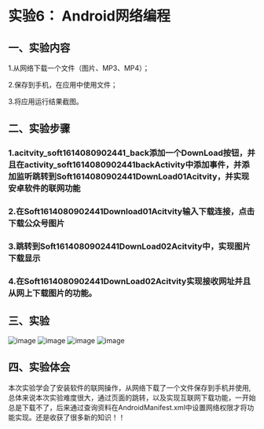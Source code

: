  # 实验6：	Android网络编程

 ## 一、实验内容

1.从网络下载一个文件（图片、MP3、MP4）；

2.保存到手机，在应用中使用文件；

3.将应用运行结果截图。

 ## 二、实验步骤

 ### 1.acitvity_soft1614080902441_back添加一个DownLoad按钮，并且在activity_soft1614080902441backActivity中添加事件，并添加监听跳转到Soft1614080902441DownLoad01Acitvity，并实现安卓软件的联网功能
### 2.在Soft1614080902441Download01Acitvity输入下载连接，点击下载公众号图片
### 3.跳转到Soft1614080902441DownLoad02Acitvity中，实现图片下载显示
### 4.在Soft1614080902441DownLoad02Acitvity实现接收网址并且从网上下载图片的功能。


## 三、实验
![image](https://github.com/xieguocheng/android-labs-2018/blob/master/soft1614080902441/9.png)
![image](https://github.com/xieguocheng/android-labs-2018/blob/master/soft1614080902441/10.png)
![image](https://github.com/xieguocheng/android-labs-2018/blob/master/soft1614080902441/12.png)
![image](https://github.com/xieguocheng/android-labs-2018/blob/master/soft1614080902441/11.png)

## 四、实验体会
本次实验学会了安装软件的联网操作，从网络下载了一个文件保存到手机并使用,总体来说本次实验难度很大，通过页面的跳转，以及实现互联网下载功能，一开始总是下载不了，后来通过查询资料在AndroidManifest.xml中设置网络权限才将功能实现。还是收获了很多新的知识！！


      






